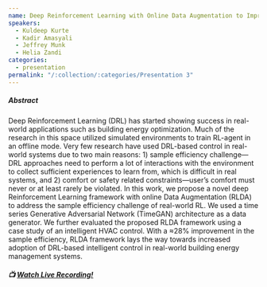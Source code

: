 ```yaml
---
name: Deep Reinforcement Learning with Online Data Augmentation to Improve Sample Efficiency for Intelligent HVAC Control
speakers:
  - Kuldeep Kurte
  - Kadir Amasyali
  - Jeffrey Munk
  - Helia Zandi
categories:
  - presentation
permalink: "/:collection/:categories/Presentation 3"
---
```


##### Abstract
Deep Reinforcement Learning (DRL) has started showing success in real-world applications such as building energy optimization. Much of the research in this space utilized simulated environments to train RL-agent in an offline mode. Very few research have used DRL-based control in real-world systems due to two main reasons: 1) sample efficiency challenge—DRL approaches need to perform a lot of interactions with the environment to collect sufficient experiences to learn from, which is difficult in real systems, and 2) comfort or safety related constraints—user’s comfort must never or at least rarely be violated. In this work, we propose a novel deep Reinforcement Learning framework with online Data Augmentation (RLDA) to address the sample efficiency challenge of real-world RL. We used a time series Generative Adversarial Network (TimeGAN) architecture as a data generator. We further evaluated the proposed RLDA framework using a case study of an intelligent HVAC control. With a ≈28% improvement in the sample efficiency, RLDA framework lays the way towards increased adoption of DRL-based intelligent control in real-world building energy management systems.

##### :tv: [Watch Live Recording!](https://www.youtube.com/watch?v=u3g1HxZwh_s&t=5555s)